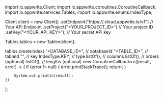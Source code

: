 import io.appwrite.Client;
import io.appwrite.coroutines.CoroutineCallback;
import io.appwrite.services.Tables;
import io.appwrite.enums.IndexType;

Client client = new Client()
    .setEndpoint("https://<REGION>.cloud.appwrite.io/v1") // Your API Endpoint
    .setProject("<YOUR_PROJECT_ID>") // Your project ID
    .setKey("<YOUR_API_KEY>"); // Your secret API key

Tables tables = new Tables(client);

tables.createIndex(
    "<DATABASE_ID>", // databaseId
    "<TABLE_ID>", // tableId
    "", // key
    IndexType.KEY, // type
    listOf(), // columns
    listOf(), // orders (optional)
    listOf(), // lengths (optional)
    new CoroutineCallback<>((result, error) -> {
        if (error != null) {
            error.printStackTrace();
            return;
        }

        System.out.println(result);
    })
);

